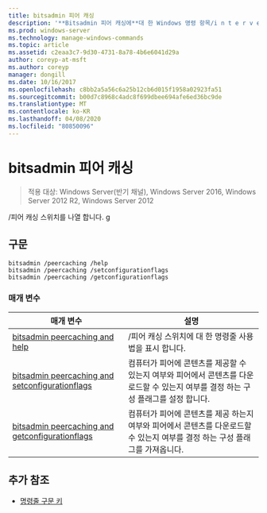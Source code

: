 ```yaml
---
title: bitsadmin 피어 캐싱
description: '**Bitsadmin 피어 캐싱에**대 한 Windows 명령 항목/i n t e r v e r 스위치를 나열 합니다.'
ms.prod: windows-server
ms.technology: manage-windows-commands
ms.topic: article
ms.assetid: c2eaa3c7-9d30-4731-8a78-4b6e6041d29a
author: coreyp-at-msft
ms.author: coreyp
manager: dongill
ms.date: 10/16/2017
ms.openlocfilehash: c8bb2a5a56c6a25b12cb6d015f1958a02923fa51
ms.sourcegitcommit: b00d7c8968c4adc8f699dbee694afe6ed36bc9de
ms.translationtype: MT
ms.contentlocale: ko-KR
ms.lasthandoff: 04/08/2020
ms.locfileid: "80850096"
---
```

# <a name="bitsadmin-peercaching"></a>bitsadmin 피어 캐싱

>적용 대상: Windows Server(반기 채널), Windows Server 2016, Windows Server 2012 R2, Windows Server 2012

/피어 캐싱 스위치를 나열 합니다.
g
## <a name="syntax"></a>구문

```
bitsadmin /peercaching /help
bitsadmin /peercaching /setconfigurationflags
bitsadmin /peercaching /getconfigurationflags
```

### <a name="parameters"></a>매개 변수

| 매개 변수 | 설명 |
| -------------- | -------------- |
| [bitsadmin peercaching and help](bitsadmin-peercaching-and-help.md) | /피어 캐싱 스위치에 대 한 명령줄 사용법을 표시 합니다.|
| [bitsadmin peercaching and setconfigurationflags](bitsadmin-peercaching-and-setconfigurationflags.md) | 컴퓨터가 피어에 콘텐츠를 제공할 수 있는지 여부와 피어에서 콘텐츠를 다운로드할 수 있는지 여부를 결정 하는 구성 플래그를 설정 합니다. |
| [bitsadmin peercaching and getconfigurationflags](bitsadmin-peercaching-and-getconfigurationflags.md) | 컴퓨터가 피어에 콘텐츠를 제공 하는지 여부와 피어에서 콘텐츠를 다운로드할 수 있는지 여부를 결정 하는 구성 플래그를 가져옵니다. |

## <a name="additional-references"></a>추가 참조

- [명령줄 구문 키](command-line-syntax-key.md)
